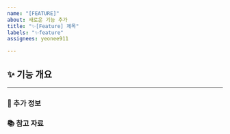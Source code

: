 ```yaml
---
name: "[FEATURE]"
about: 새로운 기능 추가
title: "✨[Feature] 제목"
labels: "✨feature"
assignees: yeonee911

---
```


## ✨ 기능 개요
<!-- 개발한 기능에 대해 설명해주세요 -->

---
### 📌 추가 정보

### 📚 참고 자료
<!-- 관련 문서, 커밋, 링크 등을 남겨주세요. -->
